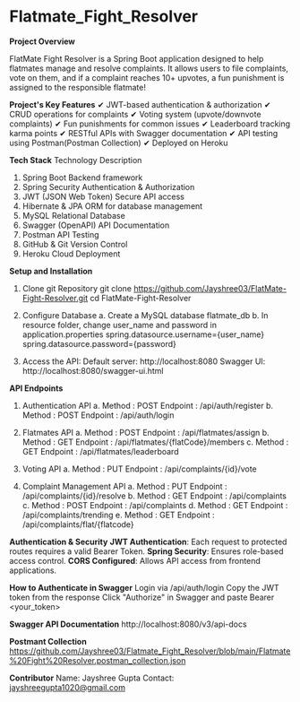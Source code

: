 # Flatmate_Fight_Resolver

**Project Overview**

FlatMate Fight Resolver is a Spring Boot application designed to help flatmates manage and resolve complaints. It allows users to file complaints, vote on them, and if a complaint reaches 10+ upvotes, a fun punishment is assigned to the responsible flatmate!

**Project's Key Features**
✔ JWT-based authentication & authorization 
✔ CRUD operations for complaints 
✔ Voting system (upvote/downvote complaints) 
✔ Fun punishments for common issues 
✔ Leaderboard tracking karma points 
✔ RESTful APIs with Swagger documentation 
✔ API testing using Postman(Postman Collection)
✔ Deployed on Heroku 

**Tech Stack**
    Technology                              Description
1. Spring Boot	                          Backend framework
2. Spring Security	                      Authentication & Authorization
3. JWT (JSON Web Token)	                Secure API access
4. Hibernate & JPA	                      ORM for database management
5. MySQL	                                Relational Database
6. Swagger (OpenAPI)	                    API Documentation
7. Postman                               API Testing
8. GitHub & Git	                        Version Control
9. Heroku	                              Cloud Deployment

**Setup and Installation**
1. Clone git Repository
  git clone https://github.com/Jayshree03/FlatMate-Fight-Resolver.git
  cd FlatMate-Fight-Resolver

2. Configure Database
  a. Create a MySQL database flatmate_db
  b. In resource folder, change user_name and password in application.properties
    spring.datasource.username={user_name}
    spring.datasource.password={password}

3. Access the API:
  Default server: http://localhost:8080
  Swagger UI: http://localhost:8080/swagger-ui.html
 
**API Endpoints** 
1. Authentication API
  a. Method : POST 
     Endpoint : /api/auth/register
  b. Method : POST
     Endpoint : /api/auth/login
   
2. Flatmates API
  a. Method : POST
     Endpoint : /api/flatmates/assign
  b. Method : GET
     Endpoint : /api/flatmates/{flatCode}/members
  c. Method : GET
     Endpoint : /api/flatmates/leaderboard

3. Voting API
  a. Method : PUT
     Endpoint : /api/complaints/{id}/vote
       
4. Complaint Management API
  a. Method : PUT
     Endpoint : /api/complaints/{id}/resolve
  b. Method : GET
     Endpoint : /api/complaints
  c. Method : POST
     Endpoint : /api/complaints
  d. Method : GET
     Endpoint : /api/complaints/trending
  e. Method : GET
     Endpoint : /api/complaints/flat/{flatcode}

**Authentication & Security**
  **JWT Authentication**: Each request to protected routes requires a valid Bearer Token.
  **Spring Security**: Ensures role-based access control.
  **CORS Configured**: Allows API access from frontend applications.
  
**How to Authenticate in Swagger**
  Login via /api/auth/login
  Copy the JWT token from the response
  Click "Authorize" in Swagger and paste Bearer <your_token>

**Swagger API Documentation**
  http://localhost:8080/v3/api-docs

**Postmant Collection**
  https://github.com/Jayshree03/Flatmate_Fight_Resolver/blob/main/Flatmate%20Fight%20Resolver.postman_collection.json

**Contributor**
  Name: Jayshree Gupta
  Contact: jayshreegupta1020@gmail.com


